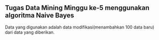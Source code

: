 ## Tugas Data Mining Minggu ke-5 menggunakan algoritma Naive Bayes

Data yang digunakan adalah data modifikasi(menambahkan 100 data baru) dari data yang diberikan.
